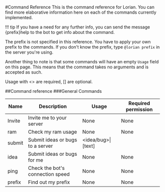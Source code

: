 #Command Reference
This is the command reference for Lorian. You can find more elaborative information here on each of the commands currently implemented.

!!! tip If you have a need for any further info, you can send the message {prefix}help <command> to the bot to get info about the command.

The prefix is not specified in this reference. You have to apply your own prefix to the commands. If you don't know the prefix, type `@lorian prefix` in the server you're using.

Another thing to note is that some commands will have an empty `Usage` field on this page. This means that the command takes no arguments and is accepted as such.

Usage with <> are required, [] are optional.

##Command reference
###General Commands

| Name | Description | Usage | Required permission |
| ---- | ----------- | ----- | ------------------- |
| Invite | Invite me to your server | None | None |
| ram | Check my ram usage | None | None |
| submit | Submit ideas or bugs to a server | <idea/bug>\|\[text\]| |
| idea | Submit ideas or bugs for me | None | None |
| ping | Check the bot's connection speed | None | None |
| prefix | Find out my prefix | None | None |
